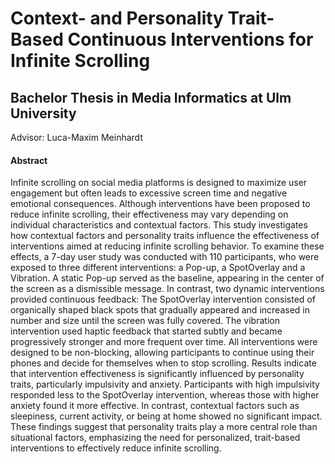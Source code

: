 
# Context- and Personality Trait-Based Continuous Interventions for Infinite Scrolling
## Bachelor Thesis in Media Informatics at Ulm University

Advisor:
Luca-Maxim Meinhardt

#### Abstract
Infinite scrolling on social media platforms is designed to maximize user engagement but often leads to excessive screen time and negative emotional consequences. Although interventions have been proposed to reduce infinite scrolling, their effectiveness may vary depending on individual characteristics and contextual factors. This study investigates how contextual factors and personality traits influence the effectiveness of interventions aimed at reducing infinite scrolling behavior.  To examine these effects, a 7-day user study was conducted with 110 participants, who were exposed to three different interventions: a Pop-up, a SpotOverlay and a Vibration. A static Pop-up served as the baseline, appearing in the center of the screen as a dismissible message. In contrast, two dynamic interventions provided continuous feedback: The SpotOverlay intervention consisted of organically shaped black spots that gradually appeared and increased in number and size until the screen was fully covered. The vibration intervention used haptic feedback that started subtly and became progressively stronger and more frequent over time. All interventions were designed to be non-blocking, allowing participants to continue using their phones and decide for themselves when to stop scrolling. Results indicate that intervention effectiveness is significantly influenced by personality traits, particularly impulsivity and anxiety. Participants with high impulsivity responded less to the SpotOverlay intervention, whereas those with higher anxiety found it more effective. In contrast, contextual factors such as sleepiness, current activity, or being at home showed no significant impact. These findings suggest that personality traits play a more central role than situational factors, emphasizing the need for personalized, trait-based interventions to effectively reduce infinite scrolling.
